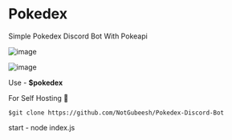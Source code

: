 # Pokedex

 Simple Pokedex Discord Bot With Pokeapi 
 
 ![image](https://user-images.githubusercontent.com/80934417/119801724-9a50fe00-befb-11eb-83c1-bc4ed98a8880.png)


![image](https://user-images.githubusercontent.com/80934417/119802282-0cc1de00-befc-11eb-9965-1e5af8e6cbc4.png)
 
 Use - **$pokedex** <pokemon>
 
 For Self Hosting 🚩
 
 `$git clone https://github.com/NotGubeesh/Pokedex-Discord-Bot`
 
 start - node index.js
